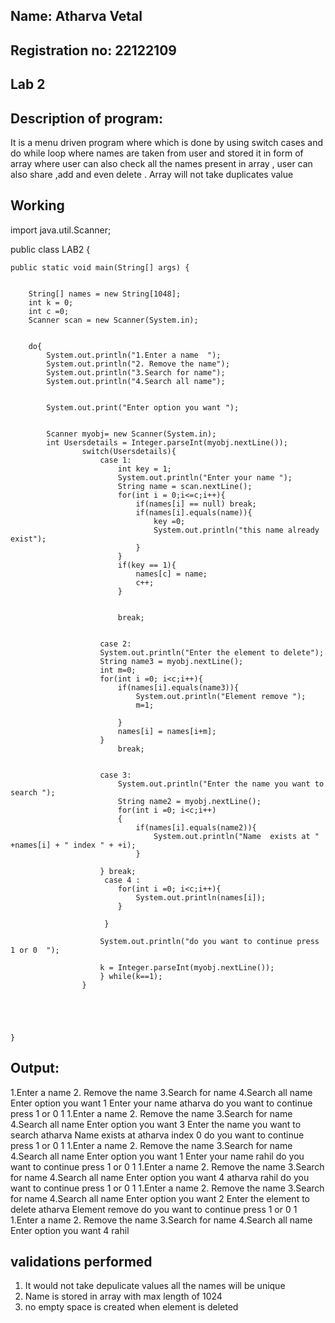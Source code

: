 ## Name: Atharva Vetal
## Registration no: 22122109
## Lab 2

## Description of program:
It is a menu driven program where which is done by using switch cases and do while loop where  names are taken from user and stored it in form of array where user can also check all the names present in array , user can also share ,add and even delete . Array will not take duplicates value

## Working
import java.util.Scanner;



public class LAB2 {
    
    public static void main(String[] args) {

        
        String[] names = new String[1048];
        int k = 0;
        int c =0;
        Scanner scan = new Scanner(System.in);
       

        do{
            System.out.println("1.Enter a name  ");
            System.out.println("2. Remove the name");
            System.out.println("3.Search for name");
            System.out.println("4.Search all name");
    
           
            System.out.print("Enter option you want ");

           
            Scanner myobj= new Scanner(System.in); 
            int Usersdetails = Integer.parseInt(myobj.nextLine());
                    switch(Usersdetails){
                        case 1:
                            int key = 1;
                            System.out.println("Enter your name ");
                            String name = scan.nextLine();
                            for(int i = 0;i<=c;i++){
                                if(names[i] == null) break;
                                if(names[i].equals(name)){
                                    key =0;
                                    System.out.println("this name already exist");
                                }
                            }
                            if(key == 1){
                                names[c] = name;
                                c++;
                            }
                                                        
                            
                            break;
                                      
                                        
                        case 2:
                        System.out.println("Enter the element to delete");
                        String name3 = myobj.nextLine();
                        int m=0;
                        for(int i =0; i<c;i++){
                            if(names[i].equals(name3)){
                                System.out.println("Element remove ");
                                m=1;

                            }
                            names[i] = names[i+m];
                        }
                            break;
                        
            
                        case 3:
                            System.out.println("Enter the name you want to search ");
                            String name2 = myobj.nextLine();
                            for(int i =0; i<c;i++)
                            {
                                if(names[i].equals(name2)){
                                    System.out.println("Name  exists at " +names[i] + " index " + +i);
                                }
                           
                        } break;
                         case 4 : 
                            for(int i =0; i<c;i++){
                                System.out.println(names[i]);
                            }
                               
                         }
                                     
                        System.out.println("do you want to continue press 1 or 0  ");

                        k = Integer.parseInt(myobj.nextLine());
                        } while(k==1);
                    } 
            
            
       
       
        
    }

## Output:
1.Enter a name
2. Remove the name
3.Search for name
4.Search all name
Enter option you want 1
Enter your name
atharva
do you want to continue press 1 or 0
1
1.Enter a name
2. Remove the name
3.Search for name
4.Search all name
Enter option you want 3
Enter the name you want to search
atharva
Name  exists at atharva index 0
do you want to continue press 1 or 0
1
1.Enter a name
2. Remove the name
3.Search for name
4.Search all name
Enter option you want 1
Enter your name
rahil
do you want to continue press 1 or 0
1
1.Enter a name
2. Remove the name
3.Search for name
4.Search all name
Enter option you want 4
atharva
rahil
do you want to continue press 1 or 0
1
1.Enter a name
2. Remove the name
3.Search for name
4.Search all name
Enter option you want 2
Enter the element to delete
atharva
Element remove
do you want to continue press 1 or 0
1
1.Enter a name
2. Remove the name
3.Search for name
4.Search all name
Enter option you want 4
rahil

## validations performed

1) It would not take depulicate values all the names will  be unique
2) Name is stored in array with max length of 1024
3) no empty space is created when element is deleted
